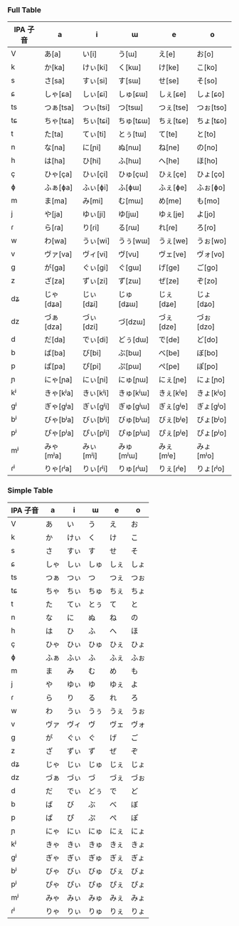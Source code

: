 ### Full Table

| IPA 子音 | a         | i         | ɯ         | e         | o         |
| -------- | --------- | --------- | --------- | --------- | --------- |
| V        | あ[a]     | い[i]     | う[ɯ]     | え[e]     | お[o]     |
| k        | か[ka]    | けぃ[ki]  | く[kɯ]    | け[ke]    | こ[ko]    |
| s        | さ[sa]    | すぃ[si]  | す[sɯ]    | せ[se]    | そ[so]    |
| ɕ        | しゃ[ɕa]  | しぃ[ɕi]  | しゅ[ɕɯ]  | しぇ[ɕe]  | しょ[ɕo]  |
| ts       | つぁ[tsa] | つぃ[tsi] | つ[tsɯ]   | つぇ[tse] | つぉ[tso] |
| tɕ       | ちゃ[tɕa] | ちぃ[tɕi] | ちゅ[tɕɯ] | ちぇ[tɕe] | ちょ[tɕo] |
| t        | た[ta]    | てぃ[ti]  | とぅ[tɯ]  | て[te]    | と[to]    |
| n        | な[na]    | に[ɲi]    | ぬ[nɯ]    | ね[ne]    | の[no]    |
| h        | は[ha]    | ひ[hi]    | ふ[hɯ]    | へ[he]    | ほ[ho]    |
| ç        | ひゃ[ça]  | ひぃ[çi]  | ひゅ[çɯ]  | ひぇ[çe]  | ひょ[ço]  |
| ɸ        | ふぁ[ɸa]  | ふぃ[ɸi]  | ふ[ɸɯ]    | ふぇ[ɸe]  | ふぉ[ɸo]  |
| m        | ま[ma]    | み[mi]    | む[mɯ]    | め[me]    | も[mo]    |
| j        | や[ja]    | ゆぃ[ji]  | ゆ[jɯ]    | ゆぇ[je]  | よ[jo]    |
| ɾ        | ら[ɾa]    | り[ɾi]    | る[ɾɯ]    | れ[ɾe]    | ろ[ɾo]    |
| w        | わ[wa]    | うぃ[wi]  | うぅ[wɯ]  | うぇ[we]  | うぉ[wo]  |
| v        | ヴァ[va]  | ヴィ[vi]  | ヴ[vu]    | ヴェ[ve]  | ヴォ[vo]  |
| ɡ        | が[ɡa]    | ぐぃ[ɡi]  | ぐ[ɡɯ]    | げ[ɡe]    | ご[ɡo]    |
| z        | ざ[za]    | ずぃ[zi]  | ず[zɯ]    | ぜ[ze]    | ぞ[zo]    |
| dʑ       | じゃ[dʑa] | じぃ[dʑi] | じゅ[dʑɯ] | じぇ[dʑe] | じょ[dʑo] |
| dz       | づぁ[dza] | づぃ[dzi] | づ[dzɯ]   | づぇ[dze] | づぉ[dzo] |
| d        | だ[da]    | でぃ[di]  | どぅ[dɯ]  | で[de]    | ど[do]    |
| b        | ば[ba]    | び[bi]    | ぶ[bɯ]    | べ[be]    | ぼ[bo]    |
| p        | ぱ[pa]    | ぴ[pi]    | ぷ[pɯ]    | ぺ[pe]    | ぽ[po]    |
| ɲ        | にゃ[ɲa]  | にぃ[ɲi]  | にゅ[ɲɯ]  | にぇ[ɲe]  | にょ[ɲo]  |
| kʲ       | きゃ[kʲa] | きぃ[kʲi] | きゅ[kʲɯ] | きぇ[kʲe] | きょ[kʲo] |
| ɡʲ       | ぎゃ[ɡʲa] | ぎぃ[ɡʲi] | ぎゅ[ɡʲɯ] | ぎぇ[ɡʲe] | ぎょ[ɡʲo] |
| bʲ       | びゃ[bʲa] | びぃ[bʲi] | びゅ[bʲɯ] | びぇ[bʲe] | びょ[bʲo] |
| pʲ       | ぴゃ[pʲa] | ぴぃ[pʲi] | ぴゅ[pʲɯ] | ぴぇ[pʲe] | ぴょ[pʲo] |
| mʲ       | みゃ[mʲa] | みぃ[mʲi] | みゅ[mʲɯ] | みぇ[mʲe] | みょ[mʲo] |
| ɾʲ       | りゃ[ɾʲa] | りぃ[ɾʲi] | りゅ[ɾʲɯ] | りぇ[ɾʲe] | りょ[ɾʲo] |

### Simple Table

| IPA 子音 | a    | i    | ɯ    | e    | o    |
| -------- | ---- | ---- | ---- | ---- | ---- |
| V        | あ   | い   | う   | え   | お   |
| k        | か   | けぃ | く   | け   | こ   |
| s        | さ   | すぃ | す   | せ   | そ   |
| ɕ        | しゃ | しぃ | しゅ | しぇ | しょ |
| ts       | つぁ | つぃ | つ   | つぇ | つぉ |
| tɕ       | ちゃ | ちぃ | ちゅ | ちぇ | ちょ |
| t        | た   | てぃ | とぅ | て   | と   |
| n        | な   | に   | ぬ   | ね   | の   |
| h        | は   | ひ   | ふ   | へ   | ほ   |
| ç        | ひゃ | ひぃ | ひゅ | ひぇ | ひょ |
| ɸ        | ふぁ | ふぃ | ふ   | ふぇ | ふぉ |
| m        | ま   | み   | む   | め   | も   |
| j        | や   | ゆぃ | ゆ   | ゆぇ | よ   |
| ɾ        | ら   | り   | る   | れ   | ろ   |
| w        | わ   | うぃ | うぅ | うぇ | うぉ |
| v        | ヴァ | ヴィ | ヴ   | ヴェ | ヴォ |
| ɡ        | が   | ぐぃ | ぐ   | げ   | ご   |
| z        | ざ   | ずぃ | ず   | ぜ   | ぞ   |
| dʑ       | じゃ | じぃ | じゅ | じぇ | じょ |
| dz       | づぁ | づぃ | づ   | づぇ | づぉ |
| d        | だ   | でぃ | どぅ | で   | ど   |
| b        | ば   | び   | ぶ   | べ   | ぼ   |
| p        | ぱ   | ぴ   | ぷ   | ぺ   | ぽ   |
| ɲ        | にゃ | にぃ | にゅ | にぇ | にょ |
| kʲ       | きゃ | きぃ | きゅ | きぇ | きょ |
| ɡʲ       | ぎゃ | ぎぃ | ぎゅ | ぎぇ | ぎょ |
| bʲ       | びゃ | びぃ | びゅ | びぇ | びょ |
| pʲ       | ぴゃ | ぴぃ | ぴゅ | ぴぇ | ぴょ |
| mʲ       | みゃ | みぃ | みゅ | みぇ | みょ |
| ɾʲ       | りゃ | りぃ | りゅ | りぇ | りょ |
